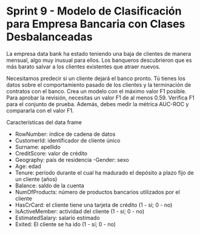 # Sprint 9 - Modelo de Clasificación para Empresa Bancaria con Clases Desbalanceadas

La empresa data bank ha estado teniendo una baja de clientes de manera mensual, algo muy inusual para ellos. Los banqueros descubrieron que es más barato salvar a los clientes existentes que atraer nuevos.

Necesitamos predecir si un cliente dejará el banco pronto. Tú tienes los datos sobre el comportamiento pasado de los clientes y la terminación de contratos con el banco.
Crea un modelo con el máximo valor F1 posible. Para aprobar la revisión, necesitas un valor F1 de al menos 0.59. Verifica F1 para el conjunto de prueba. 
Además, debes medir la métrica AUC-ROC y compararla con el valor F1.

Características del data frame

- RowNumber: índice de cadena de datos
- CustomerId: identificador de cliente único
- Surname: apellido
- CreditScore: valor de crédito
- Geography: país de residencia
-Gender: sexo
- Age: edad
- Tenure: período durante el cual ha madurado el depósito a plazo fijo de un cliente (años)
- Balance: saldo de la cuenta
- NumOfProducts: número de productos bancarios utilizados por el cliente
- HasCrCard: el cliente tiene una tarjeta de crédito (1 - sí; 0 - no)
- IsActiveMember: actividad del cliente (1 - sí; 0 - no)
- EstimatedSalary: salario estimado
- Exited: El cliente se ha ido (1 - sí; 0 - no)
